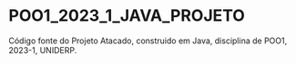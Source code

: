 # POO1_2023_1_JAVA_PROJETO
Código fonte do Projeto Atacado, construido em Java, disciplina de POO1, 2023-1, UNIDERP.
